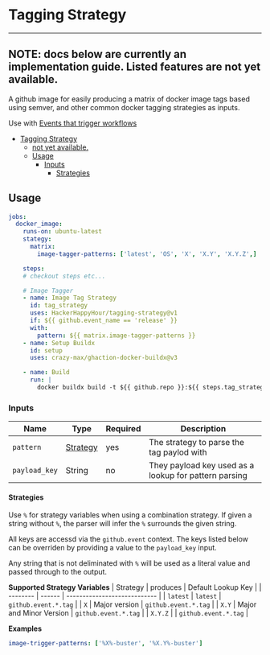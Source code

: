 # Tagging Strategy

---
**NOTE:** docs below are currently an implementation guide. Listed features are
not yet available.
---

A github image for easily producing a matrix of docker image tags based
using semver, and other common docker tagging strategies as inputs.

Use with [Events that trigger workflows](https://docs.github.com/en/actions/reference/events-that-trigger-workflows)

- [Tagging Strategy](#tagging-strategy)
  - [not yet available.](#not-yet-available)
  - [Usage](#usage)
    - [Inputs](#inputs)
      - [Strategies](#strategies)

## Usage

```yaml
jobs:
  docker_image:
    runs-on: ubuntu-latest
    stategy:
      matrix:
        image-tagger-patterns: ['latest', 'OS', 'X', 'X.Y', 'X.Y.Z',]

    steps:
    # checkout steps etc...

    # Image Tagger
    - name: Image Tag Strategy
      id: tag_strategy
      uses: HackerHappyHour/tagging-strategy@v1
      if: ${{ github.event_name == 'release' }}
      with:
        pattern: ${{ matrix.image-tagger-patterns }}
    - name: Setup Buildx
      id: setup
      uses: crazy-max/ghaction-docker-buildx@v3

    - name: Build
      run: |
        docker buildx build -t ${{ github.repo }}:${{ steps.tag_strategy.output.tag }} .
```

### Inputs

| Name             | Type    | Required   | Description                        |
|------------------|---------|------------|------------------------------------|
| `pattern`        | [Strategy](#strategies) | yes | The strategy to parse the tag paylod with |
| `payload_key` | String | no | They payload key used as a lookup for pattern parsing |

#### Strategies

Use `%` for strategy variables when using a combination strategy. If given
a string without `%`, the parser will infer the `%` surrounds the given string.

All keys are accessd via the `github.event` context. The keys listed below can be
overriden by providing a value to the `payload_key` input. 

Any string that is not deliminated with `%` will be used as a literal value
and passed through to the output.

**Supported Strategy Variables**
| Strategy | produces | Default Lookup Key |
| -------- | ------ | ---------------------------- |
| `latest` | `latest` | `github.event.*.tag` |
| `X` | Major version | `github.event.*.tag` |
| `X.Y` | Major and Minor Version | `github.event.*.tag` |
| `X.Y.Z` | | `github.event.*.tag` |

**Examples**

```yaml
image-trigger-patterns: ['%X%-buster', '%X.Y%-buster']
```
